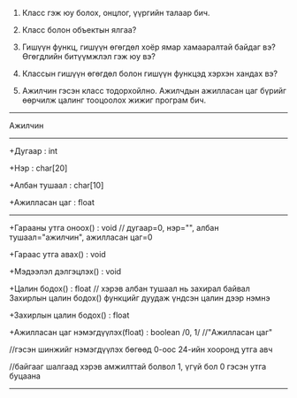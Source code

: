 1. Класс гэж юу болох, онцлог, үүргийн талаар бич.

2. Класс болон объектын ялгаа?

3. Гишүүн функц, гишүүн өгөгдөл хоёр ямар хамааралтай байдаг вэ? Өгөгдлийн битүүмжлэл гэж юу вэ?

4. Классын гишүүн өгөгдөл болон гишүүн функцэд хэрхэн хандах вэ?

5. Ажилчин гэсэн класс тодорхойлно. Ажилчдын ажилласан цаг бүрийг өөрчилж цалинг тооцоолох жижиг програм бич.

-------------------------------------------------------

Ажилчин

-------------------------------------------------------

+Дугаар : int

+Нэр : char[20]

+Албан тушаал : char[10]

+Ажилласан цаг : float

-------------------------------------------------------

+Гарааны утга оноох() : void // дугаар=0, нэр="", албан тушаал="ажилчин", ажилласан цаг=0

+Гараас утга авах() : void

+Мэдээлэл дэлгэцлэх() : void

+Цалин бодох() : float // хэрэв албан тушаал нь захирал байвал Захирлын цалин бодох() функцийг дуудаж үндсэн цалин дээр нэмнэ

+Захирлын цалин бодох() : float

+Ажилласан цаг нэмэгдүүлэх(float) : boolean /0, 1/ //"Ажилласан цаг"

//гэсэн шинжийг нэмэгдүүлэх бөгөөд 0-оос 24-ийн хооронд утга авч

//байгааг шалгаад хэрэв амжилттай болвол 1, үгүй бол 0 гэсэн утга буцаана

-------------------------------------------------------    
